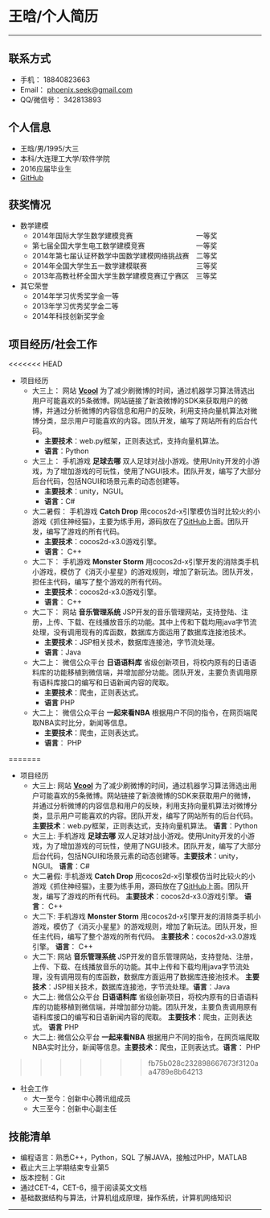 # 王晗/个人简历

 

---
## 联系方式 ##

 - 手机： 18840823663
 - Email： phoenix.seek@gmail.com
 - QQ/微信号： 342813893

## 个人信息 ##

 - 王晗/男/1995/大三
 - 本科/大连理工大学/软件学院
 - 2016应届毕业生
 - [GitHub][1] 


## 获奖情况 ##

 - 数学建模
     - 2014年国际大学生数学建模竞赛&emsp;&emsp;&emsp;&emsp;&emsp;&emsp;&emsp;&emsp;&emsp;一等奖
     - 第七届全国大学生电工数学建模竞赛&emsp;&emsp;&emsp;&emsp;&emsp;&emsp;&emsp; 一等奖
     - 2014年第七届认证杯数学中国数学建模网络挑战赛&emsp;二等奖
     - 2014年全国大学生五一数学建模联赛&emsp;&emsp;&emsp;&emsp;&emsp;&emsp;&emsp;三等奖
     - 2013年高教社杯全国大学生数学建模竞赛辽宁赛区&emsp;三等奖
 - 其它荣誉
    - 2014年学习优秀奖学金一等
    - 2013年学习优秀奖学金二等
    - 2014年科技创新奖学金

## 项目经历/社会工作 ##
<<<<<<< HEAD
 - 项目经历
    - 大三上： 网站 **[Vcool][3]** 为了减少刷微博的时间，通过机器学习算法筛选出用户可能喜欢的5条微博。网站链接了新浪微博的SDK来获取用户的微博，并通过分析微博的内容信息和用户的反映，利用支持向量机算法对微博分类，显示用户可能喜欢的内容。团队开发，编写了网站所有的后台代码。
	    - **主要技术**：web.py框架，正则表达式，支持向量机算法。 
	    - **语言**：Python
    - 大三上： 手机游戏 **足球去哪** 双人足球对战小游戏。使用Unity开发的小游戏，为了增加游戏的可玩性，使用了NGUI技术。团队开发，编写了大部分后台代码，包括NGUI和场景元素的动态创建等。
	    - **主要技术**：unity，NGUI。 
	    - **语言**：C#
    - 大二暑假： 手机游戏 **Catch Drop** 用cocos2d-x引擎模仿当时比较火的小游戏《抓住神经猫》，主要为练手用，源码放在了[GitHub][2]上面。团队开发，编写了游戏的所有代码。 
	    - **主要技术**：cocos2d-x3.0游戏引擎。 
	    - **语言**： C++
    - 大二下： 手机游戏 **Monster Storm** 用cocos2d-x引擎开发的消除类手机小游戏，模仿了《消灭小星星》的游戏规则，增加了新玩法。团队开发，担任主代码，编写了整个游戏的所有代码。 
	    - **主要技术**：cocos2d-x3.0游戏引擎。
	    - **语言**： C++
    - 大二下： 网站 **音乐管理系统** JSP开发的音乐管理网站，支持登陆、注册，上传、下载、在线播放音乐的功能。其中上传和下载均用java字节流处理，没有调用现有的库函数，数据库方面运用了数据库连接池技术。 
	    - **主要技术**：JSP相关技术，数据库连接池，字节流处理。
	    - **语言**：Java
    - 大二上： 微信公众平台 **日语语料库** 省级创新项目，将校内原有的日语语料库的功能移植到微信端，并增加部分功能。团队开发，主要负责调用原有语料库接口的编写和日语新闻内容的爬取。 
	    - **主要技术**：爬虫，正则表达式。 
	    - **语言** PHP
    - 大二上： 微信公众平台 **一起来看NBA** 根据用户不同的指令，在网页端爬取NBA实时比分，新闻等信息。
	    - **主要技术**：爬虫，正则表达式。
	    - **语言**： PHP


=======
 - 项目经历
    - 大三上: 网站 **[Vcool][3]** 为了减少刷微博的时间，通过机器学习算法筛选出用户可能喜欢的5条微博。网站链接了新浪微博的SDK来获取用户的微博，并通过分析微博的内容信息和用户的反映，利用支持向量机算法对微博分类，显示用户可能喜欢的内容。团队开发，编写了网站所有的后台代码。**主要技术**：web.py框架，正则表达式，支持向量机算法。 **语言**：Python
    - 大三上: 手机游戏 **足球去哪** 双人足球对战小游戏。使用Unity开发的小游戏，为了增加游戏的可玩性，使用了NGUI技术。团队开发，编写了大部分后台代码，包括NGUI和场景元素的动态创建等。**主要技术**：unity，NGUI。 **语言**：C#
    - 大二暑假: 手机游戏 **Catch Drop** 用cocos2d-x引擎模仿当时比较火的小游戏《抓住神经猫》，主要为练手用，源码放在了[GitHub][2]上面。团队开发，编写了游戏的所有代码。 **主要技术**：cocos2d-x3.0游戏引擎。 **语言**： C++
    - 大二下: 手机游戏 **Monster Storm** 用cocos2d-x引擎开发的消除类手机小游戏，模仿了《消灭小星星》的游戏规则，增加了新玩法。团队开发，担任主代码，编写了整个游戏的所有代码。 **主要技术**：cocos2d-x3.0游戏引擎。 **语言**： C++
    - 大二下: 网站 **音乐管理系统** JSP开发的音乐管理网站，支持登陆、注册，上传、下载、在线播放音乐的功能。其中上传和下载均用java字节流处理，没有调用现有的库函数，数据库方面运用了数据库连接池技术。 **主要技术**：JSP相关技术，数据库连接池，字节流处理。**语言**：Java
    - 大二上: 微信公众平台 **日语语料库** 省级创新项目，将校内原有的日语语料库的功能移植到微信端，并增加部分功能。团队开发，主要负责调用原有语料库接口的编写和日语新闻内容的爬取。 **主要技术**：爬虫，正则表达式。 **语言** PHP
    - 大二上: 微信公众平台 **一起来看NBA** 根据用户不同的指令，在网页端爬取NBA实时比分，新闻等信息。**主要技术**：爬虫，正则表达式。**语言**： PHP
>>>>>>> fb75b028c232898667673f3120aa4789e8b64213

 - 社会工作
     - 大一至今：创新中心腾讯组成员
     - 大三至今：创新中心副主任

## 技能清单 ##

 - 编程语言：熟悉C++，Python，SQL 了解JAVA，接触过PHP，MATLAB
 - 截止大三上学期结束专业第5
 - 版本控制：Git
 - 通过CET-4，CET-6，擅于阅读英文文档
 - 基础数据结构与算法，计算机组成原理，操作系统，计算机网络知识

----------
     

     
 


  [1]: https://github.com/D-W-
  [2]: https://github.com/D-W-/Classes
  [3]: http://vcoool.sinaapp.com/
